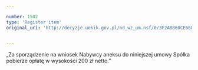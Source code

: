 ```yaml
---

number: 1502
type: 'Register item'
original_uri: 'http://decyzje.uokik.gov.pl/nd_wz_um.nsf/0/3F2ABB60CE668E25C12574D3002D5FDC?OpenDocument'


---
```


„Za sporządzenie na wniosek Nabywcy aneksu do niniejszej umowy Spółka pobierze opłatę w wysokości 200 zł netto.”
